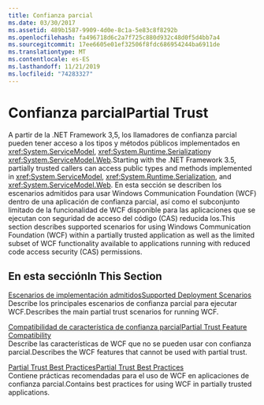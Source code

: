 ```yaml
---
title: Confianza parcial
ms.date: 03/30/2017
ms.assetid: 489b1587-9909-4d0e-8c1a-5e83c8f8292b
ms.openlocfilehash: fa496718d6c2a7f725c880d932c48d0f5d4bb7a4
ms.sourcegitcommit: 17ee6605e01ef32506f8fdc686954244ba6911de
ms.translationtype: MT
ms.contentlocale: es-ES
ms.lasthandoff: 11/21/2019
ms.locfileid: "74283327"
---
```

# <a name="partial-trust"></a><span data-ttu-id="7bf3e-102">Confianza parcial</span><span class="sxs-lookup"><span data-stu-id="7bf3e-102">Partial Trust</span></span>

<span data-ttu-id="7bf3e-103">A partir de la .NET Framework 3,5, los llamadores de confianza parcial pueden tener acceso a los tipos y métodos públicos implementados en <xref:System.ServiceModel>, <xref:System.Runtime.Serialization>y <xref:System.ServiceModel.Web>.</span><span class="sxs-lookup"><span data-stu-id="7bf3e-103">Starting with the .NET Framework 3.5, partially trusted callers can access public types and methods implemented in <xref:System.ServiceModel>, <xref:System.Runtime.Serialization>, and <xref:System.ServiceModel.Web>.</span></span> <span data-ttu-id="7bf3e-104">En esta sección se describen los escenarios admitidos para usar Windows Communication Foundation (WCF) dentro de una aplicación de confianza parcial, así como el subconjunto limitado de la funcionalidad de WCF disponible para las aplicaciones que se ejecutan con seguridad de acceso del código (CAS) reducida los.</span><span class="sxs-lookup"><span data-stu-id="7bf3e-104">This section describes supported scenarios for using Windows Communication Foundation (WCF) within a partially trusted application as well as the limited subset of WCF functionality available to applications running with reduced code access security (CAS) permissions.</span></span>  
  
## <a name="in-this-section"></a><span data-ttu-id="7bf3e-105">En esta sección</span><span class="sxs-lookup"><span data-stu-id="7bf3e-105">In This Section</span></span>  
 [<span data-ttu-id="7bf3e-106">Escenarios de implementación admitidos</span><span class="sxs-lookup"><span data-stu-id="7bf3e-106">Supported Deployment Scenarios</span></span>](../../../../docs/framework/wcf/feature-details/supported-deployment-scenarios.md)  
 <span data-ttu-id="7bf3e-107">Describe los principales escenarios de confianza parcial para ejecutar WCF.</span><span class="sxs-lookup"><span data-stu-id="7bf3e-107">Describes the main partial trust scenarios for running WCF.</span></span>  
  
 [<span data-ttu-id="7bf3e-108">Compatibilidad de característica de confianza parcial</span><span class="sxs-lookup"><span data-stu-id="7bf3e-108">Partial Trust Feature Compatibility</span></span>](../../../../docs/framework/wcf/feature-details/partial-trust-feature-compatibility.md)  
 <span data-ttu-id="7bf3e-109">Describe las características de WCF que no se pueden usar con confianza parcial.</span><span class="sxs-lookup"><span data-stu-id="7bf3e-109">Describes the WCF features that cannot be used with partial trust.</span></span>  
  
 [<span data-ttu-id="7bf3e-110">Partial Trust Best Practices</span><span class="sxs-lookup"><span data-stu-id="7bf3e-110">Partial Trust Best Practices</span></span>](../../../../docs/framework/wcf/feature-details/partial-trust-best-practices.md)  
 <span data-ttu-id="7bf3e-111">Contiene prácticas recomendadas para el uso de WCF en aplicaciones de confianza parcial.</span><span class="sxs-lookup"><span data-stu-id="7bf3e-111">Contains best practices for using WCF in partially trusted applications.</span></span>
